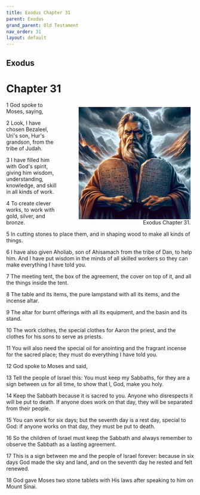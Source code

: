 ```yaml
---
title: Exodus Chapter 31
parent: Exodus
grand_parent: Old Testament
nav_order: 31
layout: default
---
```


## Exodus

# Chapter 31

<figure style="float: right; margin-right: 10px;">
    <img src="/assets/Image/Exodus/500/31.jpg" alt="Exodus Chapter 31" style="width: 300px; height: 300px; float: right;padding-left: 10px;"/>
    <figcaption style="clear: both;text-align: right;">Exodus Chapter 31.</figcaption>
</figure>
1 God spoke to Moses, saying,

2 Look, I have chosen Bezaleel, Uri's son, Hur's grandson, from the tribe of Judah.

3 I have filled him with God's spirit, giving him wisdom, understanding, knowledge, and skill in all kinds of work.

4 To create clever works, to work with gold, silver, and bronze.

5 In cutting stones to place them, and in shaping wood to make all kinds of things.

6 I have also given Aholiab, son of Ahisamach from the tribe of Dan, to help him. And I have put wisdom in the minds of all skilled workers so they can make everything I have told you.

7 The meeting tent, the box of the agreement, the cover on top of it, and all the things inside the tent.

8 The table and its items, the pure lampstand with all its items, and the incense altar.

9 The altar for burnt offerings with all its equipment, and the basin and its stand.

10 The work clothes, the special clothes for Aaron the priest, and the clothes for his sons to serve as priests.

11 You will also need the special oil for anointing and the fragrant incense for the sacred place; they must do everything I have told you.

12 God spoke to Moses and said,

13 Tell the people of Israel this: You must keep my Sabbaths, for they are a sign between us for all time, to show that I, God, make you holy.

14 Keep the Sabbath because it is sacred to you. Anyone who disrespects it will be put to death. If anyone does work on that day, they will be separated from their people.

15 You can work for six days; but the seventh day is a rest day, special to God: if anyone works on that day, they must be put to death.

16 So the children of Israel must keep the Sabbath and always remember to observe the Sabbath as a lasting agreement.

17 This is a sign between me and the people of Israel forever: because in six days God made the sky and land, and on the seventh day he rested and felt renewed.

18 God gave Moses two stone tablets with His laws after speaking to him on Mount Sinai.


